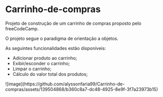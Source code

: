 # Carrinho-de-compras
<p>Projeto de construção de um carrinho de compras proposto pelo freeCodeCamp.</p>

<p>O projeto segue o paradigma de orientação a objetos.</p>
<p>As seguintes funcionalidades estão disponíveis:</p>
<ul>
  <li>Adicionar produto ao carrinho;</li>
  <li>Exibir/esconder o carrinho;</li>
  <li>Limpar o carrinho;</li>
  <li>Cálculo do valor total dos produtos;</li>
</ul>
![image](https://github.com/alyssonfaria99/Carrinho-de-compras/assets/139504868/b360c8a7-dc48-4925-8e9f-3f7a23973b15)

